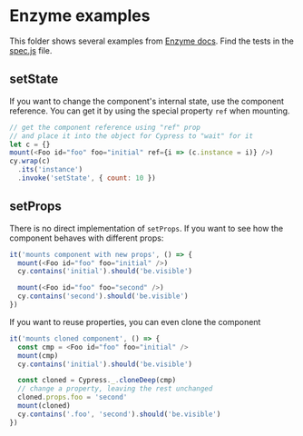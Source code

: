 # Enzyme examples

This folder shows several examples from [Enzyme docs](https://enzymejs.github.io/enzyme/). Find the tests in the [spec.js](spec.js) file.

## setState

If you want to change the component's internal state, use the component reference. You can get it by using the special property `ref` when mounting.

```js
// get the component reference using "ref" prop
// and place it into the object for Cypress to "wait" for it
let c = {}
mount(<Foo id="foo" foo="initial" ref={i => (c.instance = i)} />)
cy.wrap(c)
  .its('instance')
  .invoke('setState', { count: 10 })
```

## setProps

There is no direct implementation of `setProps`. If you want to see how the component behaves with different props:

```js
it('mounts component with new props', () => {
  mount(<Foo id="foo" foo="initial" />)
  cy.contains('initial').should('be.visible')

  mount(<Foo id="foo" foo="second" />)
  cy.contains('second').should('be.visible')
})
```

If you want to reuse properties, you can even clone the component

```js
it('mounts cloned component', () => {
  const cmp = <Foo id="foo" foo="initial" />
  mount(cmp)
  cy.contains('initial').should('be.visible')

  const cloned = Cypress._.cloneDeep(cmp)
  // change a property, leaving the rest unchanged
  cloned.props.foo = 'second'
  mount(cloned)
  cy.contains('.foo', 'second').should('be.visible')
})
```
